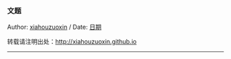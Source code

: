 ### 文题

Author: [xiahouzuoxin](http://xiahouzuoxin.github.io) / Date: [日期](http://xiahouzuoxin.github.io/notes/Archives.html)

转载请注明出处：<http://xiahouzuoxin.github.io>

-----------------------------------



<!-- 

本模板为转成Html后需要修改的地方:
1. 修改README.md为README.html，共2处
2. 修改Github样式目录
3. 添加一键分享功能，源码在stylesheets目录下mystyle.md
4. 添加评论功能，并修改评论中的标题项等，源码在stylesheets目录下mystyle.md
5. 添加浮动图标功能
6. 修正其它可能不正确的链接 

-->




